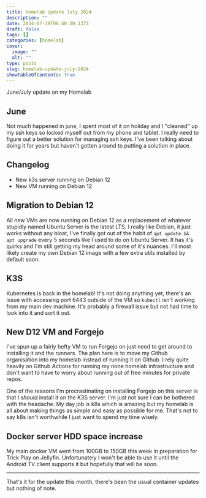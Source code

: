 ```yaml
---
title: Homelab Update July 2024
description: ""
date: 2024-07-19T06:40:50.137Z
draft: false
tags: []
categories: [homelab]
cover:
  image: ""
  alt: ""
type: posts
slug: homelab-update-july-2024
showTableOfContents: true
---
```


June/July update on my Homelab

<!--more-->

## June

Not much happened in june, I spent most of it on holiday and I "cleaned" up my ssh keys so locked myself out from my phone and tablet. I really need to figure out a better solution for managing ssh keys. I've been talking about doing it for years but haven't gotten around to putting a solution in place.

## Changelog

* New k3s server running on Debian 12
* New VM running on Debian 12

## Migration to Debian 12

All new VMs are now running on Debian 12 as a replacement of whatever stupidly named Ubuntu Server is the latest LTS. I really like Debian, it just works without any bloat, I've finally got out of the habit of `apt update && apt upgrade` every 5 seconds like I used to do on Ubuntu Server. It has it's quirks and I'm still getting my head around some of it's nuances. I'll most likely create my own Debian 12 image with a few extra utils installed by default soon.

## K3S

Kubernetes is back in the homelab! It's not doing anything yet, there's an issue with accessing port 6443 outside of the VM so `kubectl` isn't working from my main dev machine. It's probably a firewall issue but not had time to look into it and sort it out.

## New D12 VM and Forgejo

I've spun up a fairly hefty VM to run Forgejo on just need to get around to installing it and the runners. The plan here is to move my Github organisation into my homelab instead of running it on Github. I rely quite heavily on Github Actions for running my none homelab infrastructure and don't want to have to worry about running out of free minutes for private repos.

One of the reasons I'm procrastinating on installing Forgejo on this server is that I *should* install it on the K3S server. I'm just not sure I can be bothered with the headache. My day job is k8s which is amazing but my homelab is all about making things as simple and easy as possible for me. That's not to say k8s isn't worthwhile I just want to spend my time wisely.

## Docker server HDD space increase

My main docker VM went from 100GB to 150GB this week in preparation for Trick Play on Jellyfin. Unfortunately I won't be able to use it until the Android TV client supports it but hopefully that will be soon.

---

That's it for the update this month, there's been the usual container updates but nothing of note.